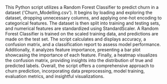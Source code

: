 This Python script utilizes a Random Forest Classifier to predict churn in a dataset ('Churn_Modelling.csv').
It begins by loading and exploring the dataset, dropping unnecessary columns, and applying one-hot encoding to categorical features.
The dataset is then split into training and testing sets, and numerical features are standardized using StandardScaler.
A Random Forest Classifier is trained on the scaled training data, and predictions are made on the test set.
The script calculates and displays accuracy, a confusion matrix, and a classification report to assess model performance.
Additionally, it analyzes feature importance, presenting a bar plot showcasing the importance of each feature.
Finally, a heatmap visualizes the confusion matrix, providing insights into the distribution of true and predicted labels.
Overall, the script offers a comprehensive approach to churn prediction, incorporating data preprocessing, model training, evaluation metrics, and insightful visualizations.
